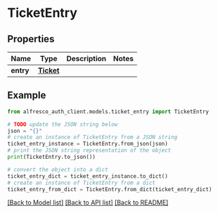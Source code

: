 # TicketEntry


## Properties

Name | Type | Description | Notes
------------ | ------------- | ------------- | -------------
**entry** | [**Ticket**](Ticket.md) |  | 

## Example

```python
from alfresco_auth_client.models.ticket_entry import TicketEntry

# TODO update the JSON string below
json = "{}"
# create an instance of TicketEntry from a JSON string
ticket_entry_instance = TicketEntry.from_json(json)
# print the JSON string representation of the object
print(TicketEntry.to_json())

# convert the object into a dict
ticket_entry_dict = ticket_entry_instance.to_dict()
# create an instance of TicketEntry from a dict
ticket_entry_from_dict = TicketEntry.from_dict(ticket_entry_dict)
```
[[Back to Model list]](../README.md#documentation-for-models) [[Back to API list]](../README.md#documentation-for-api-endpoints) [[Back to README]](../README.md)


